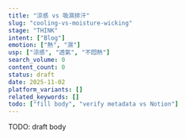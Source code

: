 ```yaml
---
title: "涼感 vs 吸濕排汗"
slug: "cooling-vs-moisture-wicking"
stage: "THINK"
intent: ["Blog"]
emotion: ["熱", "濕"]
usp: ["涼感", "透氣", "不悶熱"]
search_volume: 0
content_count: 0
status: draft
date: 2025-11-02
platform_variants: []
related_keywords: []
todo: ["fill body", "verify metadata vs Notion"]
---
```


TODO: draft body
